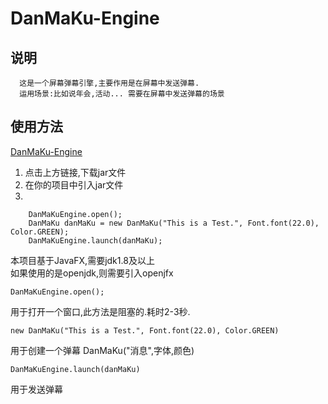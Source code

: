 # DanMaKu-Engine
## 说明
```
  这是一个屏幕弹幕引擎,主要作用是在屏幕中发送弹幕.
  运用场景:比如说年会,活动... 需要在屏幕中发送弹幕的场景
```

## 使用方法

[DanMaKu-Engine](https://github.com/actar676309180/DanMaKu-Engine/releases/)

1. 点击上方链接,下载jar文件  
2. 在你的项目中引入jar文件
3.
```
    DanMaKuEngine.open();
    DanMaKu danMaKu = new DanMaKu("This is a Test.", Font.font(22.0), Color.GREEN);
    DanMaKuEngine.launch(danMaKu);
```

本项目基于JavaFX,需要jdk1.8及以上  
如果使用的是openjdk,则需要引入openjfx

```
DanMaKuEngine.open();
```
用于打开一个窗口,此方法是阻塞的.耗时2-3秒.

```
new DanMaKu("This is a Test.", Font.font(22.0), Color.GREEN)
```
用于创建一个弹幕 DanMaKu("消息",字体,颜色)

```
DanMaKuEngine.launch(danMaKu)
```
用于发送弹幕